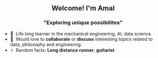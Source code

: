 <h2 align="center">Welcome! I'm Amal</h2>
<h3 align="center">"Exploring unique possibilites"</h3>

- 🌱 &nbsp;Life long learner in the mechanical engineering, AI, data science.
- 💬 &nbsp;Would love to **collaborate** or **discuss** interesting topics related to data, philosophy and engineering.                                                          
- ⚡ &nbsp;Random facts: **Long distance runner**, **guitarist** 
<br>


  
